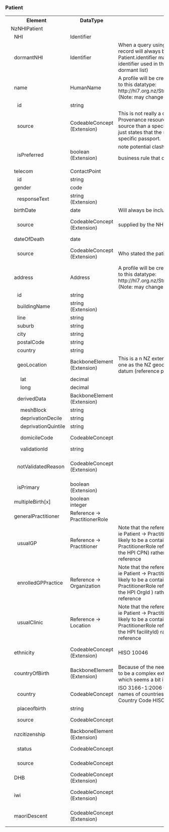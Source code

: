 ### Patient
<table class='table table-condensed table-bordered'><tr><th>Element</th><th>DataType</th><th>Description</th><th>Mult.</th><th>Details</th></tr><tr><td><div style='padding-left:10px'>NzNHIPatient</div></td><td></td><td></td><td>1..1</td><td></td></tr>
<tr><td><div style='padding-left:20px'>NHI</div></td><td><div>Identifier</div></td><td></td><td>1..1</td><td></td></tr>
<tr><td><div style='padding-left:20px'>dormantNHI</div></td><td><div>Identifier</div></td><td><div>When a query using identifier is made, the 'active' record will always be returned. (So  the Patient.identifier may not be the same as the identifier used in the query, but may be in the dormant list)</div></td><td>0..*</td><td></td></tr>
<tr><td><div style='padding-left:20px'>name</div></td><td><div>HumanName</div></td><td><div>A profile will be created that specifies the additions to this datatype: http://hl7.org.nz/StructureDefinition/NHIHumanName (Note: may change the datatype mapping for clarity)</div></td><td>1..*</td><td></td></tr>
<tr><td><div style='padding-left:30px'>id</div></td><td><div>string</div></td><td></td><td>0..1</td><td></td></tr>
<tr><td><div style='padding-left:30px'>source</div></td><td><div>CodeableConcept<div>(Extension)</div></div></td><td><div>This is not really a candidate for using the Provenance resource as it is more about the 'type' of source than a specific 'instance' of the source. eg it just states that the source was a passport - not a specific passport.</div></td><td>0..1</td><td><div>VS: http://standards.digital.health.nz/fhir/ValueSet/nzinfosource (preferred) </div><div>Ext: http://hl7.org.nz/fhir/StructureDefinition/informationsource </div></td></tr>
<tr><td><div style='padding-left:30px'>isPreferred</div></td><td><div>boolean<div>(Extension)</div></div></td><td><div>note potential clash with use=usual

business rule that only 1 can be 'isPreferred'</div></td><td>1..1</td><td><div>Ext: http://hl7.org/fhir/StructureDefinition/iso21090-preferred </div></td></tr>
<tr><td><div style='padding-left:20px'>telecom</div></td><td><div>ContactPoint</div></td><td></td><td>0..*</td><td></td></tr>
<tr><td><div style='padding-left:30px'>id</div></td><td><div>string</div></td><td></td><td>0..1</td><td></td></tr>
<tr><td><div style='padding-left:20px'>gender</div></td><td><div>code</div></td><td></td><td>1..1</td><td><div>VS: http://hl7.org/fhir/ValueSet/administrative-gender (required) </div></td></tr>
<tr><td><div style='padding-left:30px'>responseText</div></td><td><div>string<div>(Extension)</div></div></td><td></td><td>0..1</td><td><div>Ext: http://hl7.org.nz/fhir/StructureDefinition/originalValue </div></td></tr>
<tr><td><div style='padding-left:20px'>birthDate</div></td><td><div>date</div></td><td><div>Will always be included in the NHI</div></td><td>1..1</td><td></td></tr>
<tr><td><div style='padding-left:30px'>source</div></td><td><div>CodeableConcept<div>(Extension)</div></div></td><td><div>supplied by the NHI</div></td><td>1..1</td><td><div>VS: http://standards.digital.health.nz/fhir/ValueSet/nzinfosource (preferred) </div><div>Ext: http://hl7.org.nz/fhir/StructureDefinition/informationsource </div></td></tr>
<tr><td><div style='padding-left:20px'>dateOfDeath</div></td><td><div>date</div></td><td></td><td>0..1</td><td></td></tr>
<tr><td><div style='padding-left:30px'>source</div></td><td><div>CodeableConcept<div>(Extension)</div></div></td><td><div>Who stated the patient was deceased</div></td><td>1..1</td><td><div>VS: http://standards.digital.health.nz/fhir/ValueSet/dodinfosource (preferred) </div><div>Ext: http://hl7.org.nz/fhir/StructureDefinition/informationsource </div></td></tr>
<tr><td><div style='padding-left:20px'>address</div></td><td><div>Address</div></td><td><div>A profile will be created that specifies the additions to this datatype: http://hl7.org.nz/StructureDefinition/NHIAddress (Note: may change the datatype mapping for clarity)</div></td><td>1..*</td><td></td></tr>
<tr><td><div style='padding-left:30px'>id</div></td><td><div>string</div></td><td></td><td>0..1</td><td></td></tr>
<tr><td><div style='padding-left:30px'>buildingName</div></td><td><div>string<div>(Extension)</div></div></td><td></td><td>0..1</td><td><div>Ext: http://hl7.org.nz/fhir/StructureDefinition/buildingName </div></td></tr>
<tr><td><div style='padding-left:30px'>line</div></td><td><div>string</div></td><td></td><td>1..*</td><td></td></tr>
<tr><td><div style='padding-left:30px'>suburb</div></td><td><div>string</div></td><td></td><td>0..1</td><td></td></tr>
<tr><td><div style='padding-left:30px'>city</div></td><td><div>string</div></td><td></td><td>0..1</td><td></td></tr>
<tr><td><div style='padding-left:30px'>postalCode</div></td><td><div>string</div></td><td></td><td>0..1</td><td></td></tr>
<tr><td><div style='padding-left:30px'>country</div></td><td><div>string</div></td><td></td><td>0..1</td><td></td></tr>
<tr><td><div style='padding-left:30px'>geoLocation</div></td><td><div>BackboneElement<div>(Extension)</div></div></td><td><div>This is a n NZ extension rather than the international one as the NZ geocoding services uses a different datum (reference point) than the international one</div></td><td>0..1</td><td><div>Ext: http://hl7.org.nz/fhir/StructureDefinition/geolocation </div></td></tr>
<tr><td><div style='padding-left:40px'>lat</div></td><td><div>decimal</div></td><td></td><td>0..1</td><td></td></tr>
<tr><td><div style='padding-left:40px'>long</div></td><td><div>decimal</div></td><td></td><td>0..1</td><td></td></tr>
<tr><td><div style='padding-left:30px'>derivedData</div></td><td><div>BackboneElement<div>(Extension)</div></div></td><td></td><td>0..1</td><td><div>Ext: http://hl7.org.nz/fhir/StructureDefinition/patient-addressDerived </div></td></tr>
<tr><td><div style='padding-left:40px'>meshBlock</div></td><td><div>string</div></td><td></td><td>0..1</td><td></td></tr>
<tr><td><div style='padding-left:40px'>deprivationDecile</div></td><td><div>string</div></td><td></td><td>0..1</td><td></td></tr>
<tr><td><div style='padding-left:40px'>deprivationQuintile</div></td><td><div>string</div></td><td></td><td>0..1</td><td></td></tr>
<tr><td><div style='padding-left:40px'>domicileCode</div></td><td><div>CodeableConcept</div></td><td></td><td>0..1</td><td><div>VS: http://standards.digital.health.nz/fhir/ValueSet/nzdomcode (preferred) </div></td></tr>
<tr><td><div style='padding-left:40px'>validationId</div></td><td><div>string</div></td><td></td><td>0..1</td><td></td></tr>
<tr><td><div style='padding-left:30px'>notValidatedReason</div></td><td><div>CodeableConcept<div>(Extension)</div></div></td><td></td><td>0..1</td><td><div>VS: http://standards.digital.health.nz/fhir/ValueSet/addressnotvalidated (preferred) </div><div>Ext: http://hl7.org.nz/fhir/StructureDefinition/notValidatedReason </div></td></tr>
<tr><td><div style='padding-left:30px'>isPrimary</div></td><td><div>boolean<div>(Extension)</div></div></td><td></td><td>0..1</td><td><div>Ext: http://hl7.org.nz/fhir/StructureDefinition/address-isPrimary </div></td></tr>
<tr><td><div style='padding-left:20px'>multipleBirth[x]</div></td><td><div>boolean</div><div>integer</div></td><td></td><td>0..1</td><td></td></tr>
<tr><td><div style='padding-left:20px'>generalPractitioner</div></td><td><div>Reference -> PractitionerRole</div></td><td></td><td>0..*</td><td></td></tr>
<tr><td><div style='padding-left:30px'>usualGP</div></td><td><div>Reference -> Practitioner</div></td><td><div>Note that the reference is from the practitioner role - ie Patient -> PractitionerRole -> Practitioner. This is likely to be a contained resource, with the PractitionerRole reference being of type Identifier (to the HPI CPN) rather than an actual resource reference</div></td><td>0..1</td><td></td></tr>
<tr><td><div style='padding-left:30px'>enrolledGPPractice</div></td><td><div>Reference -> Organization</div></td><td><div>Note that the reference is from the practitioner role - ie Patient -> PractitionerRole -> Organization. This is likely to be a contained resource, with the PractitionerRole reference being of type Identifier (to the HPI OrgId ) rather than an actual resource reference</div></td><td>0..1</td><td></td></tr>
<tr><td><div style='padding-left:30px'>usualClinic</div></td><td><div>Reference -> Location</div></td><td><div>Note that the reference is from the practitioner role - ie Patient -> PractitionerRole -> Location. This is likely to be a contained resource, with the PractitionerRole reference being of type Identifier (to the HPI facilityId) rather than an actual resource reference</div></td><td>0..1</td><td></td></tr>
<tr><td><div style='padding-left:20px'>ethnicity</div></td><td><div>CodeableConcept<div>(Extension)</div></div></td><td><div>HISO 10046</div></td><td>1..*</td><td><div>VS: http://standards.digital.health.nz/valueset/ethnic-group-level-4 (preferred) </div><div>Ext: http://hl7.org.nz/fhir/StructureDefinition/ethnicity </div></td></tr>
<tr><td><div style='padding-left:20px'>countryOfBirth</div></td><td><div>BackboneElement<div>(Extension)</div></div></td><td><div>Because of the need to capture source, this will need to be a complex extension (or 2 separate extensions which seems a bit inelegant)</div></td><td>0..1</td><td><div>Ext: http://hl7.org.nz/fhir/StructureDefinition/patient-birthPlaceXXX </div></td></tr>
<tr><td><div style='padding-left:30px'>country</div></td><td><div>CodeableConcept</div></td><td><div>ISO 3166-1:2006 Codes for the representation of names of countries and their subdivisions – Part 1: Country Code 
HISO 10046 Country of birth code</div></td><td>0..1</td><td><div>VS: http://hl7.org/fhir/ValueSet/iso3166-1-2 (preferred) </div></td></tr>
<tr><td><div style='padding-left:30px'>placeofbirth</div></td><td><div>string</div></td><td></td><td>0..1</td><td></td></tr>
<tr><td><div style='padding-left:30px'>source</div></td><td><div>CodeableConcept</div></td><td></td><td>0..1</td><td><div>VS: http://standards.digital.health.nz/fhir/ValueSet/nzinfosource (required) </div></td></tr>
<tr><td><div style='padding-left:20px'>nzcitizenship</div></td><td><div>BackboneElement<div>(Extension)</div></div></td><td></td><td>0..1</td><td><div>Ext: http://hl7.org.nz/fhir/StructureDefinition/patient-citizenship </div></td></tr>
<tr><td><div style='padding-left:30px'>status</div></td><td><div>CodeableConcept</div></td><td></td><td>0..1</td><td><div>VS: http://standards.digital.health.nz/valueset/nzCitizenship (preferred) </div></td></tr>
<tr><td><div style='padding-left:30px'>source</div></td><td><div>CodeableConcept</div></td><td></td><td>0..1</td><td><div>VS: http://standards.digital.health.nz/fhir/ValueSet/nzinfosource (preferred) </div></td></tr>
<tr><td><div style='padding-left:20px'>DHB</div></td><td><div>CodeableConcept<div>(Extension)</div></div></td><td></td><td>0..1</td><td><div>Ext: http://hl7.org.nz/fhir/StructureDefinition/dhb </div></td></tr>
<tr><td><div style='padding-left:20px'>iwi</div></td><td><div>CodeableConcept<div>(Extension)</div></div></td><td></td><td>0..*</td><td><div>VS: http://standards.digital.health.nz/fhir/ValueSet/nziwi (preferred) </div><div>Ext: http://hl7.org.nz/fhir/StructureDefinition/patient-iwi </div></td></tr>
<tr><td><div style='padding-left:20px'>maoriDescent</div></td><td><div>CodeableConcept<div>(Extension)</div></div></td><td></td><td>0..1</td><td><div>VS: http://standards.digital.health.nz/fhir/ValueSet/nzmaoridescent (preferred) </div><div>Ext: http://hl7.org.nz/fhir/StructureDefinition/patient-maoriDescent </div></td></tr>
</table>
